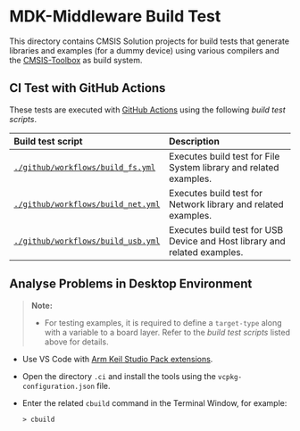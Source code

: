 # MDK-Middleware Build Test

This directory contains CMSIS Solution projects for build tests that generate libraries and examples (for a dummy device) using various compilers and the [CMSIS-Toolbox](https://github.com/Open-CMSIS-Pack/cmsis-toolbox/blob/main/docs/README.md) as build system.

## CI Test with GitHub Actions

These tests are executed with [GitHub Actions](https://github.com/features/actions) using the following *build test scripts*.

Build test script | Description
:-----------------|:--------------------
[`./github/workflows/build_fs.yml`](../.github/workflows/build_fs.yml) | Executes build test for File System library and related examples.
[`./github/workflows/build_net.yml`](../.github/workflows/build_net.yml) | Executes build test for Network library and related examples.
[`./github/workflows/build_usb.yml`](../.github/workflows/build_uss.yml) | Executes build test for USB Device and Host library and related examples.


## Analyse Problems in Desktop Environment

> **Note:** 
>
> - For testing examples, it is required to define a `target-type` along with a variable to a board layer. Refer to the *build test scripts* listed above for details.

- Use VS Code with [Arm Keil Studio Pack extensions](https://marketplace.visualstudio.com/items?itemName=Arm.keil-studio-pack).

- Open the directory `.ci` and install the tools using the `vcpkg-configuration.json` file.

- Enter the related `cbuild` command in the Terminal Window, for example:
  ```
  > cbuild 
  ```
